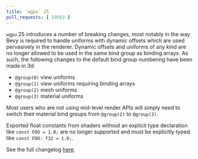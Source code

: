 ```yaml
---
title: `wgpu` 25
pull_requests: [ 19563 ]
---
```


`wgpu` 25 introduces a number of breaking changes, most notably in the way Bevy is required to handle
uniforms with dynamic offsets which are used pervasively in the renderer. Dynamic offsets and uniforms
of any kind are no longer allowed to be used in the same bind group as binding arrays. As such, the
following changes to the default bind group numbering have been made in 3d:

- `@group(0)` view uniforms
- `@group(1)` view uniforms requiring binding arrays
- `@group(2)` mesh uniforms
- `@group(3)` material uniforms

Most users who are not using mid-level render APIs will simply need to switch their material bind groups
from `@group(2)` to `@group(3)`.

Exported float constants from shaders without an explicit type declaration like `const FOO = 1.0;` are no
longer supported and must be explicitly typed like `const FOO: f32 = 1.0;`.

See the full changelog [here](https://github.com/gfx-rs/wgpu/blob/trunk/CHANGELOG.md#v2500-2025-04-10).
